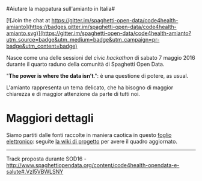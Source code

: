 
#Aiutare la mappatura sull'amianto in Italia#

[![Join the chat at https://gitter.im/spaghetti-open-data/code4health-amianto](https://badges.gitter.im/spaghetti-open-data/code4health-amianto.svg)](https://gitter.im/spaghetti-open-data/code4health-amianto?utm_source=badge&utm_medium=badge&utm_campaign=pr-badge&utm_content=badge)

Nasce come una delle sessioni del *civic hackathon* di sabato 7 maggio 2016 durante il quarto raduno della comunità di Spaghetti Open Data.

"**The power is where the data isn’t**.": è una questione di potere, as usual.

L'amianto rappresenta un tema delicato, che ha bisogno di maggior chiarezza e di maggior attenzione da parte di tutti noi. 

# Maggiori dettagli

Siamo partiti dalle fonti raccolte in maniera caotica in questo [foglio elettronico](https://docs.google.com/spreadsheets/d/1bjZMBwLJ3XL2HyTf3woZwfKqLdpSWfMw-c_84pWi5c4/edit#gid=0): seguite [la wiki di progetto](https://github.com/spaghetti-open-data/code4health-amianto/wiki) per avere il quadro aggiornato.

---

Track proposta durante SOD16 - http://www.spaghettiopendata.org/content/code4health-opendata-e-salute#.VzI5VBWLSNY 
